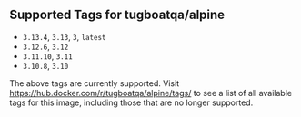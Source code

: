 ## Supported Tags for tugboatqa/alpine

* `3.13.4`, `3.13`, `3`, `latest`
* `3.12.6`, `3.12`
* `3.11.10`, `3.11`
* `3.10.8`, `3.10`

The above tags are currently supported. Visit https://hub.docker.com/r/tugboatqa/alpine/tags/ to see a list of all available tags for this image, including those that are no longer supported.
